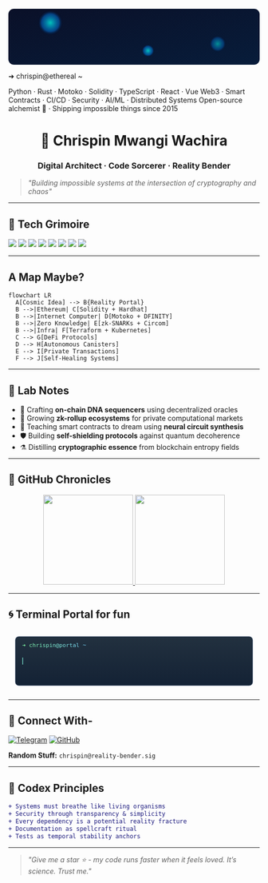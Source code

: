 <p align="center">
<svg xmlns="http://www.w3.org/2000/svg" 
     width="720" height="160" viewBox="0 0 720 160" 
     preserveAspectRatio="xMidYMid meet" 
     role="img" aria-label="Chrispin-m — terminal banner">
  <defs>
    <!-- Enhanced background gradient with cosmic shift -->
    <linearGradient id="bgGrad" x1="0%" y1="0%" x2="100%" y2="100%">
      <stop offset="0%" stop-color="#0a1028">
        <animate attributeName="stop-color" dur="12s" values="#0a1028;#0c1a40;#071634;#0a1028" repeatCount="indefinite" />
      </stop>
      <stop offset="100%" stop-color="#071c3a">
        <animate attributeName="stop-color" dur="15s" values="#071c3a;#0a2548;#0d1430;#071c3a" repeatCount="indefinite" />
      </stop>
    </linearGradient>
    <!-- Enhanced orb glow with pulse effect -->
    <radialGradient id="orb" cx="50%" cy="50%" r="50%">
      <stop offset="0%" stop-color="#00ffea" stop-opacity="0.9">
        <animate attributeName="stop-opacity" dur="4s" values="0.9;0.7;0.9" repeatCount="indefinite"/>
      </stop>
      <stop offset="70%" stop-color="#0088ff" stop-opacity="0.5"/>
      <stop offset="100%" stop-color="#000720" stop-opacity="0"/>
    </radialGradient>
    <!-- Text gradient with subtle shift -->
    <linearGradient id="textGrad" x1="0%" x2="100%">
      <stop offset="0%" stop-color="#7ef9a2">
        <animate attributeName="stop-color" dur="8s" values="#7ef9a2;#a2f9e8;#7ef9a2" repeatCount="indefinite"/>
      </stop>
      <stop offset="100%" stop-color="#7ad8ff">
        <animate attributeName="stop-color" dur="8s" values="#7ad8ff;#d87aff;#7ad8ff" repeatCount="indefinite"/>
      </stop>
    </linearGradient>
    <!-- Etherial particle field -->
    <pattern id="particles" width="8" height="8" patternUnits="userSpaceOnUse">
      <circle cx="2" cy="2" r="0.5" fill="#fff" opacity="0.2">
        <animate attributeName="opacity" values="0.1;0.3;0.1" dur="3s" repeatCount="indefinite"/>
      </circle>
      <circle cx="6" cy="6" r="0.7" fill="#aaffff" opacity="0.15">
        <animate attributeName="opacity" values="0.05;0.25;0.05" dur="4s" repeatCount="indefinite"/>
      </circle>
    </pattern>
  </defs>

  <!-- Background with cosmic gradient -->
  <rect width="100%" height="100%" rx="16" fill="url(#bgGrad)"/>
  
  <!-- Particle overlay -->
  <rect width="100%" height="100%" rx="16" fill="url(#particles)" opacity="0.4"/>
  
  <!-- Etherial orbs with floating paths -->
  <g opacity="0.85" filter="url(#glow)">
    <circle cx="120" cy="40" r="36" fill="url(#orb)">
      <animateMotion path="M0,0 C30,-15 10,40 -20,30 0,0" dur="18s" repeatCount="indefinite"/>
      <animate attributeName="r" values="36;40;36" dur="8s" repeatCount="indefinite"/>
    </circle>
    <circle cx="600" cy="100" r="24" fill="url(#orb)">
      <animateMotion path="M0,0 C-25,15 10,-30 5,20 0,0" dur="16s" repeatCount="indefinite"/>
      <animate attributeName="opacity" values="0.7;0.9;0.7" dur="5s" repeatCount="indefinite"/>
    </circle>
    <circle cx="400" cy="120" r="18" fill="url(#orb)">
      <animateMotion path="M0,0 C15,-20 -10,15 0,0" dur="14s" repeatCount="indefinite"/>
      <animate attributeName="r" values="18;22;18" dur="6s" repeatCount="indefinite"/>
    </circle>
  </g>

  <!-- Terminal header with warp effect -->
  <text x="32" y="48" font-family="'SF Mono','Fira Code',monospace" 
        font-weight="700" font-size="18" fill="url(#textGrad)">
    ➜ chrispin@ethereal ~
    <animateTransform attributeName="transform" type="skewX" values="0;-2;0;2;0" dur="15s" repeatCount="indefinite"/>
  </text>

  <!-- Pulsing cursor -->
  <rect x="268" y="34" width="8" height="16" rx="2" fill="#7ef9a2">
    <animate attributeName="opacity" values="1;0.2;1" dur="1.2s" repeatCount="indefinite"/>
    <animate attributeName="width" values="8;12;8" dur="1.5s" repeatCount="indefinite"/>
  </rect>

  <!-- Floating tech lines -->
  <text x="32" y="80" font-family="'Fira Code',monospace" font-size="12" fill="#c0d7ff" opacity="1">
    <tspan>Python · Rust · Motoko · Solidity · TypeScript · React · Vue</tspan>
    <animate attributeName="opacity" values="0.8;1;0.8" dur="6s" repeatCount="indefinite"/>
    <animateTransform attributeName="transform" type="translate" values="0,0;0,-2;0,0" dur="3s" repeatCount="indefinite"/>
  </text>

  <text x="32" y="102" font-family="'Fira Code',monospace" font-size="12" fill="#c0d7ff" opacity="0.9">
    <tspan>Web3 · Smart Contracts · CI/CD · Security · AI/ML · Distributed Systems</tspan>
    <animate attributeName="opacity" values="0.7;0.9;0.7" dur="7s" repeatCount="indefinite"/>
    <animateTransform attributeName="transform" type="translate" values="0,0;0,2;0,0" dur="4s" repeatCount="indefinite"/>
  </text>

  <text x="32" y="124" font-family="'Fira Code',monospace" font-size="12" fill="#c0d7ff" opacity="0.85">
    <tspan>Open-source alchemist 🔮 · Shipping impossible things since 2015</tspan>
    <animate attributeName="opacity" values="0.6;0.85;0.6" dur="5s" repeatCount="indefinite"/>
    <animateTransform attributeName="transform" type="translate" values="0,0;0,-1;0,0" dur="2s" repeatCount="indefinite"/>
  </text>

  <!-- Etherial top glow -->
  <rect width="100%" height="4" fill="url(#textGrad)" opacity="0.1">
    <animate attributeName="opacity" values="0.05;0.15;0.05" dur="6s" repeatCount="indefinite"/>
  </rect>
  
  <!-- Glow filter for orbs -->
  <filter id="glow" x="-50%" y="-50%" width="200%" height="200%">
    <feGaussianBlur stdDeviation="4" result="coloredBlur"/>
    <feMerge>
      <feMergeNode in="coloredBlur"/>
      <feMergeNode in="SourceGraphic"/>
    </feMerge>
  </filter>
</svg>
</p>

<h1 align="center">🌌 Chrispin Mwangi Wachira</h1>
<h3 align="center">Digital Architect · Code Sorcerer · Reality Bender</h3>

> *"Building impossible systems at the intersection of cryptography and chaos"*

---

## 🔮 Tech Grimoire

![](https://img.shields.io/badge/Python-364A9E?style=for-the-badge&logo=python&logoColor=white)
![](https://img.shields.io/badge/Rust-000000?style=for-the-badge&logo=rust&logoColor=white)
![](https://img.shields.io/badge/Motoko-7E57C2?style=for-the-badge&logo=internet-computer&logoColor=white)
![](https://img.shields.io/badge/Solidity-363636?style=for-the-badge&logo=ethereum&logoColor=white)
![](https://img.shields.io/badge/TypeScript-007ACC?style=for-the-badge&logo=typescript&logoColor=white)
![](https://img.shields.io/badge/React-61DAFB?style=for-the-badge&logo=react&logoColor=000)
![](https://img.shields.io/badge/Kubernetes-326CE5?style=for-the-badge&logo=kubernetes&logoColor=white)
![](https://img.shields.io/badge/Web3-F16822?style=for-the-badge&logo=web3.js&logoColor=white)

---

## A Map Maybe?

```mermaid
flowchart LR
  A[Cosmic Idea] --> B{Reality Portal}
  B -->|Ethereum| C[Solidity + Hardhat]
  B -->|Internet Computer| D[Motoko + DFINITY]
  B -->|Zero Knowledge| E[zk-SNARKs + Circom]
  B -->|Infra| F[Terraform + Kubernetes]
  C --> G[DeFi Protocols]
  D --> H[Autonomous Canisters]
  E --> I[Private Transactions]
  F --> J[Self-Healing Systems]
```

---

## 🧪 Lab Notes

- 🔭 Crafting **on-chain DNA sequencers** using decentralized oracles
- 🌱 Growing **zk-rollup ecosystems** for private computational markets
- 🧠 Teaching smart contracts to dream using **neural circuit synthesis**
- 🛡️ Building **self-shielding protocols** against quantum decoherence
- ⚗️ Distilling **cryptographic essence** from blockchain entropy fields

---

## 📜 GitHub Chronicles

<!-- GitHub stats with ethereal theme -->
<p align="center">
  <a href="https://github.com/Chrispin-m">
    <img height="180em" src="https://github-readme-stats.vercel.app/api?username=Chrispin-m&show_icons=true&theme=radical&count_private=true&bg_color=0d1117&border_color=7e57c2&title_color=7ef9a2&icon_color=7ad8ff"/>
    <img height="180em" src="https://github-readme-streak-stats.herokuapp.com/?user=Chrispin-m&theme=dark&background=0d1117&ring=7e57c2&fire=7ef9a2&currStreakLabel=7ad8ff&date_format=%5BY%5D"/>
  </a>
</p>

---

## 🌀 Terminal Portal for fun

<p align="center">
<svg xmlns="http://www.w3.org/2000/svg" width="720" height="180" viewBox="0 0 720 180" preserveAspectRatio="xMidYMid meet">
  <defs>
    <!-- Terminal glow gradient -->
    <linearGradient id="terminalGrad" x1="0%" y1="0%" x2="0%" y2="100%">
      <stop offset="0%" stop-color="#0a1a2a" stop-opacity="0.9"/>
      <stop offset="100%" stop-color="#07162a" stop-opacity="0.95"/>
    </linearGradient>
    <!-- Neon text gradient -->
    <linearGradient id="neon" x1="0%" x2="100%">
      <stop offset="0%" stop-color="#7ef9a2"/>
      <stop offset="100%" stop-color="#7ad8ff"/>
    </linearGradient>
    <!-- Animated command reveal -->
    <clipPath id="typeReveal">
      <rect id="revealer" width="0" height="30"/>
    </clipPath>
  </defs>
  
  <!-- Terminal body -->
  <rect x="20" y="20" width="680" height="140" rx="10" fill="url(#terminalGrad)" stroke="#2a3f5f" stroke-width="1"/>
  
  <!-- Header -->
  <text x="40" y="50" font-family="'Fira Code',monospace" font-size="16" fill="url(#neon)">
    ➜ chrispin@portal ~
  </text>
  
  <!-- Command line with typing effect -->
  <g transform="translate(40, 90)">
    <g clip-path="url(#typeReveal)">
      <text font-family="'Fira Code',monospace" font-size="14" fill="#c0d7ff">
        > curl https://cosmos.chrispin.dev | reality-bend --ethereal
      </text>
    </g>
    <rect x="0" y="-10" width="2" height="20" fill="url(#neon)">
      <animate attributeName="opacity" values="1;0" dur="0.7s" repeatCount="indefinite"/>
      <animate attributeName="x" from="0" to="440" begin="3s" dur="0.1s" fill="freeze"/>
    </rect>
  </g>
  
  <!-- Output lines -->
  <text x="40" y="120" font-family="'Fira Code',monospace" font-size="12" fill="#a0b0ff" opacity="0">
    ▸ Downloading quantum state vectors...
    <animate attributeName="opacity" begin="3.5s" values="0;1" dur="0.3s" fill="freeze"/>
  </text>
  
  <text x="40" y="140" font-family="'Fira Code',monospace" font-size="12" fill="#a0b0ff" opacity="0">
    ▸ Compiling reality distortion field... 
    <animate attributeName="opacity" begin="4s" values="0;1" dur="0.3s" fill="freeze"/>
    <animate attributeName="fill" values="#a0b0ff;#7ef9a2" begin="5s" dur="1s" fill="freeze"/>
  </text>
  
  <text x="40" y="160" font-family="'Fira Code',monospace" font-size="12" fill="#7ef9a2" opacity="0">
    ✓ Reality matrix initialized. Welcome to the ether.
    <animate attributeName="opacity" begin="5.5s" values="0;1" dur="0.5s" fill="freeze"/>
  </text>
  
  <!-- Animate the revealer -->
  <animate href="#revealer" 
           attributeName="width" 
           from="0" 
           to="440" 
           dur="3s" 
           begin="0.5s" 
           fill="freeze"/>
  
  <!-- Floating particles -->
  <circle cx="100" cy="70" r="1.5" fill="#7ad8ff" opacity="0.7">
    <animateMotion path="M0,0 C20,15 -10,20 0,0" dur="9s" repeatCount="indefinite"/>
  </circle>
  
  <!-- Terminal glow effect -->
  <rect x="20" y="20" width="680" height="140" rx="10" fill="none" stroke="url(#neon)" stroke-width="0.5" opacity="0.15">
    <animate attributeName="opacity" values="0.1;0.2;0.1" dur="4s" repeatCount="indefinite"/>
  </rect>
</svg>
</p>

---

## 🌌 Connect With-

[![Telegram](https://img.shields.io/badge/Telegram-2CA5E0?style=for-the-badge&logo=telegram&logoColor=white)](https://t.me/Cspiny)
[![GitHub](https://img.shields.io/badge/GitHub-100000?style=for-the-badge&logo=github&logoColor=white)](https://github.com/Chrispin-m)

**Random Stuff:** `chrispin@reality-bender.sig`

---

## 🧬 Codex Principles

```diff
+ Systems must breathe like living organisms
+ Security through transparency & simplicity
+ Every dependency is a potential reality fracture
+ Documentation as spellcraft ritual
+ Tests as temporal stability anchors
```

---

> *"Give me a star ⭐ - my code runs faster when it feels loved. It’s science. Trust me."*
```

